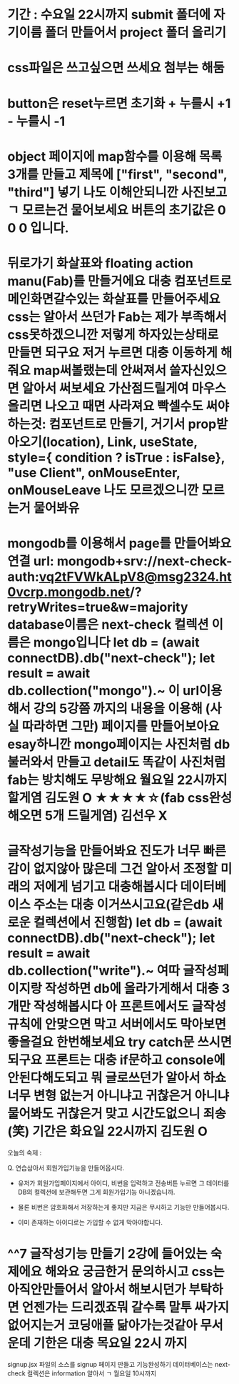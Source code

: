 기간 : 수요일 22시까지
submit 폴더에 자기이름 폴더 만들어서 project 폴더 올리기
=
css파일은 쓰고싶으면 쓰세요 첨부는 해둠
=
button은 reset누르면 초기화 + 누를시 +1 - 누를시 -1
=
object 페이지에 map함수를 이용해 목록 3개를 만들고 제목에 ["first", "second", "third"] 넣기
나도 이해안되니깐 사진보고 ㄱ 모르는건 물어보세요
버튼의 초기값은 0 0 0 입니다.
=
뒤로가기 화살표와
floating action manu(Fab)를 만들거에요
대충 컴포넌트로 메인화면갈수있는 화살표를 만들어주세요 css는 알아서 쓰던가
Fab는 제가 부족해서 css못하겠으니깐 저렇게 하자있는상태로 만들면 되구요
저거 누르면 대충 이동하게 해줘요 map써볼랬는데 안써져서 쓸자신있으면
알아서 써보세요 가산점드릴게여 마우스 올리면 나오고 때면 사라져요 빡셀수도
써야하는것: 컴포넌트로 만들기, 거기서 prop받아오기(location), Link, useState, style={ condition ? isTrue : isFalse}, "use Client", onMouseEnter, onMouseLeave
나도 모르겠으니깐 모르는거 물어봐유
=
mongodb를 이용해서 page를 만들어봐요
연결 url: mongodb+srv://next-check-auth:vq2tFVWkALpV8@msg2324.ht0vcrp.mongodb.net/?retryWrites=true&w=majority
database이름은 next-check 컬렉션 이름은 mongo입니다
let db = (await connectDB).db("next-check");
let result = await db.collection("mongo").~
이 url이용해서 강의 5강쯤 까지의 내용을 이용해 (사실 따라하면 그만) 페이지를 만들어보아요 esay하니깐
mongo페이지는 사진처럼 db불러와서 만들고
detail도 똑같이 사진처럼
fab는 방치해도 무방해요
월요일 22시까지 할게염
김도원 O ★★★★☆(fab css완성해오면 5개 드릴게염)
김선우 X
=
글작성기능을 만들어봐요 진도가 너무 빠른감이 없지않아 많은데 그건 알아서 조정할 미래의 저에게 넘기고 대충해봅시다
데이터베이스 주소는 대충 이거쓰시고요(같은db 새로운 컬렉션에서 진행함)
let db = (await connectDB).db("next-check");
let result = await db.collection("write").~
여따 글작성페이지랑 작성하면 db에 올라가게해서 대충 3개만 작성해봅시다
아 프론트에서도 글작성 규칙에 안맞으면 막고 서버에서도 막아보면 좋을걸요 한번해보세요
try catch문 쓰시면되구요 프론트는 대충 if문하고 console에 안된다해도되고 뭐 글로쓰던가 알아서 하쇼
너무 변형 없는거 아니냐고 귀찮은거 아니냐 물어봐도 귀찮은거 맞고 시간도없으니 죄송(笑)
기간은 화요일 22시까지
김도원 O
=
오늘의 숙제 :

Q. 연습삼아서 회원가입기능을 만들어옵시다.

-   유저가 회원가입페이지에서 아이디, 비번을 입력하고 전송버튼 누르면 그 데이터를 DB의 컬렉션에 보관해두면 그게 회원가입기능 아니겠습니까.

-   물론 비번은 암호화해서 저장하는게 좋지만 지금은 무시하고 기능만 만들어봅시다.

-   이미 존재하는 아이디로는 가입할 수 없게 막아야합니다.

^^7 글작성기능 만들기 2강에 들어있는 숙제에요 해와요 궁금한거 문의하시고 css는 아직안만들어서 알아서 해보시던가 부탁하면 언젠가는 드리겠죠뭐 갈수록 말투 싸가지없어지는거 코딩애플 닮아가는것같아 무서운데
기한은 대충 목요일 22시 까지
=
signup.jsx 파일의 소스를 signup 페이지 만들고 기능완성하기 데이터베이스는 next-check 컬렉션은 information
알아서 ㄱ
월요일 10시까지
